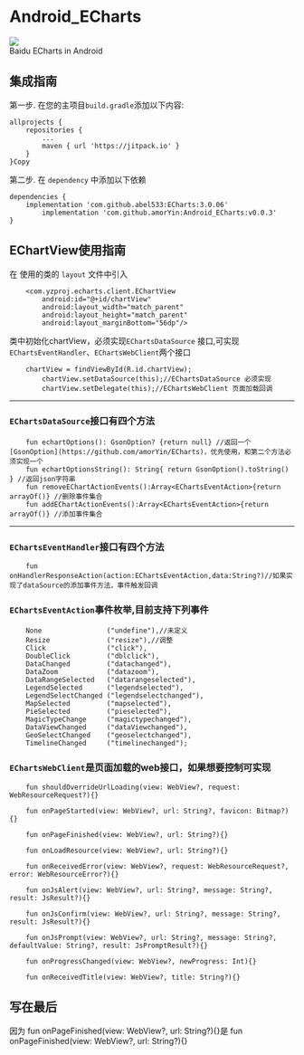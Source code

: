 # Android_ECharts
[![](https://jitpack.io/v/amorYin/Android_ECharts.svg)](https://jitpack.io/#amorYin/Android_ECharts)
<br>
Baidu ECharts in Android

## 集成指南
第一步. 在您的主项目`build.gradle`添加以下内容:

	allprojects {
		repositories {
			...
			maven { url 'https://jitpack.io' }
		}
	}Copy

第二步. 在 `dependency` 中添加以下依赖

	dependencies {
		implementation 'com.github.abel533:ECharts:3.0.06'
	        implementation 'com.github.amorYin:Android_ECharts:v0.0.3'
	}
## EChartView使用指南
在 使用的类的 `layout` 文件中引入
```
    <com.yzproj.echarts.client.EChartView
       	android:id="@+id/chartView"
        android:layout_width="match_parent"
        android:layout_height="match_parent"
        android:layout_marginBottom="56dp"/>
```
类中初始化chartView，必须实现`EChartsDataSource` 接口,可实现`EChartsEventHandler`、`EChartsWebClient`两个接口
```
	chartView = findViewById(R.id.chartView);
        chartView.setDataSource(this);//EChartsDataSource 必须实现
        chartView.setDelegate(this);//EChartsWebClient 页面加载回调 
```
---
### `EChartsDataSource`接口有四个方法
```
    fun echartOptions(): GsonOption? {return null} //返回一个[GsonOption](https://github.com/amorYin/ECharts)，优先使用，和第二个方法必须实现一个
    fun echartOptionsString(): String{ return GsonOption().toString() } //返回json字符串
    fun removeEChartActionEvents():Array<EChartsEventAction>{return arrayOf()} //删除事件集合
    fun addEChartActionEvents():Array<EChartsEventAction>{return arrayOf()} //添加事件集合
```
---
### `EChartsEventHandler`接口有四个方法
```
    fun onHandlerResponseAction(action:EChartsEventAction,data:String?)//如果实现了dataSource的添加事件方法，事件触发回调
```
### `EChartsEventAction`事件枚举,目前支持下列事件
```
    None                ("undefine"),//未定义
    Resize              ("resize"),//调整
    Click               ("click"),
    DoubleClick         ("dblclick"),
    DataChanged         ("datachanged"),
    DataZoom            ("datazoom"),
    DataRangeSelected   ("datarangeselected"),
    LegendSelected      ("legendselected"),
    LegendSelectChanged ("legendselectchanged"),
    MapSelected         ("mapselected"),
    PieSelected         ("pieselected"),
    MagicTypeChange     ("magictypechanged"),
    DataViewChanged     ("dataViewchanged"),
    GeoSelectChanged    ("geoselectchanged"),
    TimelineChanged     ("timelinechanged");
```
### `EChartsWebClient`是页面加载的web接口，如果想要控制可实现
```
    fun shouldOverrideUrlLoading(view: WebView?, request: WebResourceRequest?){}

    fun onPageStarted(view: WebView?, url: String?, favicon: Bitmap?){}

    fun onPageFinished(view: WebView?, url: String?){}

    fun onLoadResource(view: WebView?, url: String?){}

    fun onReceivedError(view: WebView?, request: WebResourceRequest?, error: WebResourceError?){}

    fun onJsAlert(view: WebView?, url: String?, message: String?, result: JsResult?){}

    fun onJsConfirm(view: WebView?, url: String?, message: String?, result: JsResult?){}

    fun onJsPrompt(view: WebView?, url: String?, message: String?, defaultValue: String?, result: JsPromptResult?){}

    fun onProgressChanged(view: WebView?, newProgress: Int){}

    fun onReceivedTitle(view: WebView?, title: String?){}
```
## 写在最后
因为
    fun onPageFinished(view: WebView?, url: String?){}是
    fun onPageFinished(view: WebView?, url: String?){}
